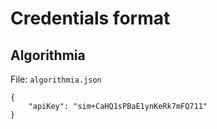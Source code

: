 # Credentials format

## Algorithmia

File: `algorithmia.json`

```
{
    "apiKey": "sim+CaHQ1sPBaE1ynKeRk7mFQ711"
}
```